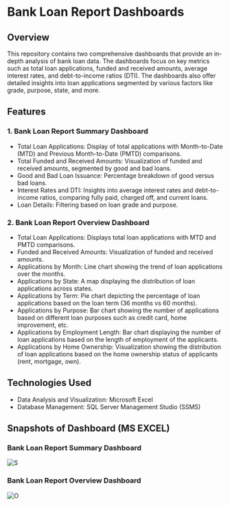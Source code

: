 
# Bank Loan Report Dashboards

## Overview
This repository contains two comprehensive dashboards that provide an in-depth analysis of bank loan data. The dashboards focus on key metrics such as total loan applications, funded and received amounts, average interest rates, and debt-to-income ratios (DTI). The dashboards also offer detailed insights into loan applications segmented by various factors like grade, purpose, state, and more.

## Features

### 1. Bank Loan Report Summary Dashboard
- Total Loan Applications: Display of total applications with Month-to-Date (MTD) and Previous Month-to-Date (PMTD) comparisons.
- Total Funded and Received Amounts: Visualization of funded and received amounts, segmented by good and bad loans.
- Good and Bad Loan Issuance: Percentage breakdown of good versus bad loans.
- Interest Rates and DTI: Insights into average interest rates and debt-to-income ratios, comparing fully paid, charged off, and current loans.
- Loan Details: Filtering based on loan grade and purpose.

### 2. Bank Loan Report Overview Dashboard
- Total Loan Applications: Displays total loan applications with MTD and PMTD comparisons.
- Funded and Received Amounts: Visualization of funded and received amounts.
- Applications by Month: Line chart showing the trend of loan applications over the months.
- Applications by State: A map displaying the distribution of loan applications across states.
- Applications by Term: Pie chart depicting the percentage of loan applications based on the loan term (36 months vs 60 months).
- Applications by Purpose: Bar chart showing the number of applications based on different loan purposes such as credit card, home improvement, etc.
- Applications by Employment Length: Bar chart displaying the number of loan applications based on the length of employment of the applicants.
- Applications by Home Ownership: Visualization showing the distribution of loan applications based on the home ownership status of applicants (rent, mortgage, own).

## Technologies Used
- Data Analysis and Visualization: Microsoft Excel
- Database Management: SQL Server Management Studio (SSMS)

## Snapshots of Dashboard (MS EXCEL)

### Bank Loan Report Summary Dashboard
![S](https://github.com/user-attachments/assets/c2a710a2-282f-471d-afe1-dc36c04f633f)

### Bank Loan Report Overview Dashboard
![O](https://github.com/user-attachments/assets/f9f3c2da-bf0b-4f89-891c-b4625811b642)
